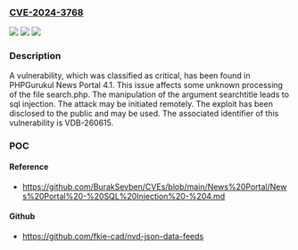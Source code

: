 ### [CVE-2024-3768](https://cve.mitre.org/cgi-bin/cvename.cgi?name=CVE-2024-3768)
![](https://img.shields.io/static/v1?label=Product&message=News%20Portal&color=blue)
![](https://img.shields.io/static/v1?label=Version&message=%3D%204.1%20&color=brighgreen)
![](https://img.shields.io/static/v1?label=Vulnerability&message=CWE-89%20SQL%20Injection&color=brighgreen)

### Description

A vulnerability, which was classified as critical, has been found in PHPGurukul News Portal 4.1. This issue affects some unknown processing of the file search.php. The manipulation of the argument searchtitle leads to sql injection. The attack may be initiated remotely. The exploit has been disclosed to the public and may be used. The associated identifier of this vulnerability is VDB-260615.

### POC

#### Reference
- https://github.com/BurakSevben/CVEs/blob/main/News%20Portal/News%20Portal%20-%20SQL%20Injection%20-%204.md

#### Github
- https://github.com/fkie-cad/nvd-json-data-feeds

